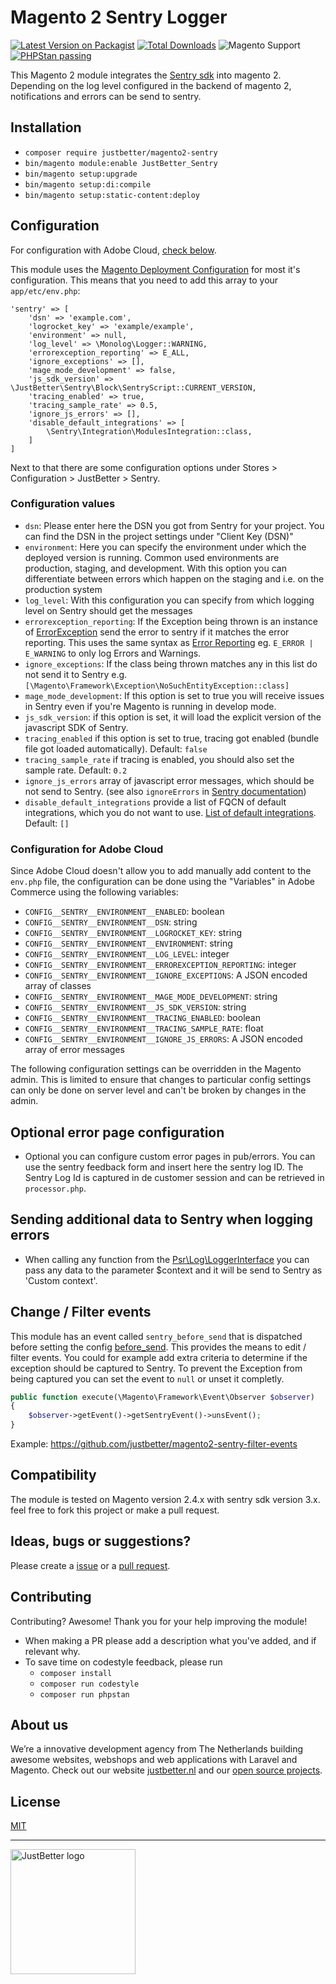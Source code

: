# Magento 2 Sentry Logger
[![Latest Version on Packagist](https://img.shields.io/packagist/v/justbetter/magento2-sentry.svg?style=flat-square)](https://packagist.org/packages/justbetter/magento2-sentry)
[![Total Downloads](https://img.shields.io/packagist/dt/justbetter/magento2-sentry.svg?style=flat-square)](https://packagist.org/packages/justbetter/magento2-sentry)
![Magento Support](https://img.shields.io/badge/magento-2.4-orange.svg?logo=magento&longCache=true&style=flat-square)
[![PHPStan passing](https://img.shields.io/github/actions/workflow/status/justbetter/magento2-sentry/analyse.yml?label=PHPStan&style=flat-square)](https://github.com/justbetter/magento2-sentry/actions/workflows/analyse.yml)

This Magento 2 module integrates the [Sentry sdk](https://github.com/getsentry/sentry-php) into magento 2. Depending on the log level configured in the backend of magento 2, notifications and errors can be send to sentry.

## Installation
- `composer require justbetter/magento2-sentry`
- `bin/magento module:enable JustBetter_Sentry`
- `bin/magento setup:upgrade`
- `bin/magento setup:di:compile`
- `bin/magento setup:static-content:deploy`

## Configuration
For configuration with Adobe Cloud, [check below](#configuration-for-adobe-cloud).

This module uses the [Magento Deployment Configuration](https://devdocs.magento.com/guides/v2.3/config-guide/config/config-php.html) for most it's configuration. This means that you need to add this array to your `app/etc/env.php`:

```
'sentry' => [
    'dsn' => 'example.com',
    'logrocket_key' => 'example/example',
    'environment' => null,
    'log_level' => \Monolog\Logger::WARNING,
    'errorexception_reporting' => E_ALL,
    'ignore_exceptions' => [],
    'mage_mode_development' => false,
    'js_sdk_version' => \JustBetter\Sentry\Block\SentryScript::CURRENT_VERSION,
    'tracing_enabled' => true,
    'tracing_sample_rate' => 0.5,
    'ignore_js_errors' => [],
    'disable_default_integrations' => [
        \Sentry\Integration\ModulesIntegration::class,
    ]
]
```

Next to that there are some configuration options under Stores > Configuration > JustBetter > Sentry.

### Configuration values
* `dsn`: Please enter here the DSN you got from Sentry for your project. You can find the DSN in the project settings under "Client Key (DSN)"
* `environment`: Here you can specify the environment under which the deployed version is running. Common used environments are production, staging, and development. With this option you can differentiate between errors which happen on the staging and i.e. on the production system
* `log_level`: With this configuration you can specify from which logging level on Sentry should get the messages
* `errorexception_reporting`: If the Exception being thrown is an instance of [ErrorException](https://www.php.net/manual/en/class.errorexception.php) send the error to sentry if it matches the error reporting. This uses the same syntax as [Error Reporting](https://www.php.net/manual/en/function.error-reporting.php) eg. `E_ERROR | E_WARNING` to only log Errors and Warnings.
* `ignore_exceptions`: If the class being thrown matches any in this list do not send it to Sentry e.g. `[\Magento\Framework\Exception\NoSuchEntityException::class]`
* `mage_mode_development`: If this option is set to true you will receive issues in Sentry even if you're Magento is running in develop mode.
* `js_sdk_version`: if this option is set, it will load the explicit version of the javascript SDK of Sentry.
* `tracing_enabled` if this option is set to true, tracing got enabled (bundle file got loaded automatically). Default: `false`
* `tracing_sample_rate` if tracing is enabled, you should also set the sample rate. Default: `0.2`
* `ignore_js_errors` array of javascript error messages, which should be not send to Sentry. (see also `ignoreErrors` in [Sentry documentation](https://docs.sentry.io/clients/javascript/config/))
* `disable_default_integrations` provide a list of FQCN of default integrations, which you do not want to use. [List of default integrations](https://github.com/getsentry/sentry-php/tree/master/src/Integration). Default: `[]`

### Configuration for Adobe Cloud
Since Adobe Cloud doesn't allow you to add manually add content to the `env.php` file, the configuration can be done
using the "Variables" in Adobe Commerce using the following variables:

* `CONFIG__SENTRY__ENVIRONMENT__ENABLED`: boolean
* `CONFIG__SENTRY__ENVIRONMENT__DSN`: string
* `CONFIG__SENTRY__ENVIRONMENT__LOGROCKET_KEY`: string
* `CONFIG__SENTRY__ENVIRONMENT__ENVIRONMENT`: string
* `CONFIG__SENTRY__ENVIRONMENT__LOG_LEVEL`: integer
* `CONFIG__SENTRY__ENVIRONMENT__ERROREXCEPTION_REPORTING`: integer
* `CONFIG__SENTRY__ENVIRONMENT__IGNORE_EXCEPTIONS`: A JSON encoded array of classes
* `CONFIG__SENTRY__ENVIRONMENT__MAGE_MODE_DEVELOPMENT`: string
* `CONFIG__SENTRY__ENVIRONMENT__JS_SDK_VERSION`: string
* `CONFIG__SENTRY__ENVIRONMENT__TRACING_ENABLED`: boolean
* `CONFIG__SENTRY__ENVIRONMENT__TRACING_SAMPLE_RATE`: float
* `CONFIG__SENTRY__ENVIRONMENT__IGNORE_JS_ERRORS`: A JSON encoded array of error messages

The following configuration settings can be overridden in the Magento admin. This is limited to ensure that changes to
particular config settings can only be done on server level and can't be broken by changes in the admin.

## Optional error page configuration
- Optional you can configure custom error pages in pub/errors. You can use the sentry feedback form and insert here the sentry log ID. The Sentry Log Id is captured in de customer session and can be retrieved in `processor.php`.

## Sending additional data to Sentry when logging errors
- When calling any function from the [Psr\Log\LoggerInterface](https://github.com/php-fig/log/blob/master/src/LoggerInterface.php) you can pass any data to the parameter $context and it will be send to Sentry as 'Custom context'.

## Change / Filter events
This module has an event called `sentry_before_send` that is dispatched before setting the config [before_send](https://docs.sentry.io/platforms/php/configuration/filtering/#using-platformidentifier-namebefore-send-). This provides the means to edit / filter events. You could for example add extra criteria to determine if the exception should be captured to Sentry. To prevent the Exception from being captured you can set the event to `null` or unset it completly.

```PHP
public function execute(\Magento\Framework\Event\Observer $observer)
{
    $observer->getEvent()->getSentryEvent()->unsEvent();
}
```

Example: https://github.com/justbetter/magento2-sentry-filter-events

## Compatibility
The module is tested on Magento version 2.4.x with sentry sdk version 3.x. feel free to fork this project or make a pull request.

## Ideas, bugs or suggestions?
Please create a [issue](https://github.com/justbetter/magento2-sentry/issues) or a [pull request](https://github.com/justbetter/magento2-sentry/pulls).

## Contributing
Contributing? Awesome! Thank you for your help improving the module!

- When making a PR please add a description what you've added, and if relevant why.
- To save time on codestyle feedback, please run 
    - `composer install`
    - `composer run codestyle`
    - `composer run phpstan`

## About us
We’re a innovative development agency from The Netherlands building awesome websites, webshops and web applications with Laravel and Magento. Check out our website [justbetter.nl](https://justbetter.nl) and our [open source projects](https://github.com/justbetter).

## License
[MIT](LICENSE)

---

<a href="https://justbetter.nl" title="JustBetter"><img src="https://raw.githubusercontent.com/justbetter/art/master/justbetter-logo.png" width="200px" alt="JustBetter logo"></a>
